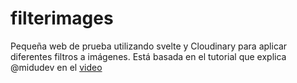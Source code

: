 # filterimages

Pequeña web de prueba utilizando svelte y Cloudinary para aplicar diferentes filtros a imágenes.
Está basada en el tutorial que explica @midudev en el [video](https://www.youtube.com/watch?v=ODyG8s7Gx1M)